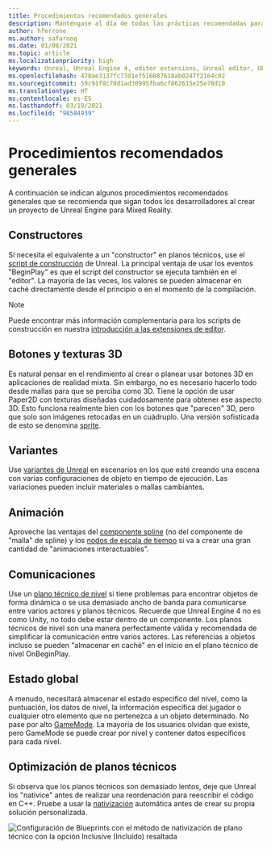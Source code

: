 ```yaml
---
title: Procedimientos recomendados generales
description: Manténgase al día de todas las prácticas recomendadas para desarrollar aplicaciones de realidad mixta en Unreal Engine.
author: hferrone
ms.author: safarooq
ms.date: 01/08/2021
ms.topic: article
ms.localizationpriority: high
keywords: Unreal, Unreal Engine 4, editor extensions, Unreal editor, UE4, HoloLens, HoloLens 2, mixed reality, development, documentation, guides, features, mixed reality headset, windows mixed reality headset, virtual reality headset, porting, upgrading
ms.openlocfilehash: 478ae3137fc73d1ef516087618ab0247f2164c02
ms.sourcegitcommit: 59c91f8c70d1ad30995fba6cf862615e25e78d10
ms.translationtype: HT
ms.contentlocale: es-ES
ms.lasthandoff: 03/19/2021
ms.locfileid: "98584939"
---
```

# <a name="general-best-practices"></a>Procedimientos recomendados generales

A continuación se indican algunos procedimientos recomendados generales que se recomienda que sigan todos los desarrolladores al crear un proyecto de Unreal Engine para Mixed Reality.

## <a name="constructors"></a>Constructores

Si necesita el equivalente a un "constructor" en planos técnicos, use el [script de construcción](https://docs.unrealengine.com/ProgrammingAndScripting/Blueprints/UserGuide/UserConstructionScript/index.html) de Unreal. La principal ventaja de usar los eventos "BeginPlay" es que el script del constructor se ejecuta también en el "editor". La mayoría de las veces, los valores se pueden almacenar en caché directamente desde el principio o en el momento de la compilación.

> [!NOTE]
> Puede encontrar más información complementaria para los scripts de construcción en nuestra [introducción a las extensiones de editor](unreal-editor-extensions.md#construction-scripts).

## <a name="3d-buttons-and-textures"></a>Botones y texturas 3D

Es natural pensar en el rendimiento al crear o planear usar botones 3D en aplicaciones de realidad mixta. Sin embargo, no es necesario hacerlo todo desde mallas para que se perciba como 3D. Tiene la opción de usar Paper2D con texturas diseñadas cuidadosamente para obtener ese aspecto 3D. Esto funciona realmente bien con los botones que "parecen" 3D, pero que solo son imágenes retocadas en un cuádruplo. Una versión sofisticada de esto se denomina [sprite](https://docs.unrealengine.com/AnimatingObjects/Paper2D/Sprites/index.html).

## <a name="variants"></a>Variantes

Use [variantes de Unreal](https://docs.unrealengine.com/Basics/Levels/Variants/index.html) en escenarios en los que esté creando una escena con varias configuraciones de objeto en tiempo de ejecución. Las variaciones pueden incluir materiales o mallas cambiantes. 

## <a name="animation"></a>Animación

Aproveche las ventajas del [componente spline](https://docs.unrealengine.com/API/Runtime/Engine/Components/USplineComponent/index.html) (no del componente de "malla" de spline) y los [nodos de escala de tiempo](https://docs.unrealengine.com/ProgrammingAndScripting/Blueprints/UserGuide/Timelines/index.html) si va a crear una gran cantidad de "animaciones interactuables". 

<!-- You can find a comprehensive [video tutorial here](https://www.youtube.com/watch?v=bWXI91FdMtk&ab_channel=DoubleCrossGames). -->

## <a name="communications"></a>Comunicaciones

Use un [plano técnico de nivel](https://docs.unrealengine.com/ProgrammingAndScripting/Blueprints/UserGuide/Types/LevelBlueprint/index.html) si tiene problemas para encontrar objetos de forma dinámica o se usa demasiado ancho de banda para comunicarse entre varios actores y planos técnicos. Recuerde que Unreal Engine 4 no es como Unity, no todo debe estar dentro de un componente. Los planos técnicos de nivel son una manera perfectamente válida y recomendada de simplificar la comunicación entre varios actores. Las referencias a objetos incluso se pueden "almacenar en caché" en el inicio en el plano técnico de nivel OnBeginPlay.

## <a name="global-state"></a>Estado global

A menudo, necesitará almacenar el estado específico del nivel, como la puntuación, los datos de nivel, la información específica del jugador o cualquier otro elemento que no pertenezca a un objeto determinado. No pase por alto [GameMode](https://docs.unrealengine.com/en-US/InteractiveExperiences/Framework/GameMode/index.html). La mayoría de los usuarios olvidan que existe, pero GameMode se puede crear por nivel y contener datos específicos para cada nivel.

## <a name="optimizing-blueprints"></a>Optimización de planos técnicos

Si observa que los planos técnicos son demasiado lentos, deje que Unreal los "nativice" antes de realizar una reordenación para reescribir el código en C++. Pruebe a usar la [nativización](https://docs.unrealengine.com/ProgrammingAndScripting/Blueprints/TechnicalGuide/NativizingBlueprints/index.html) automática antes de crear su propia solución personalizada.

![Configuración de Blueprints con el método de nativización de plano técnico con la opción Inclusive (Incluido) resaltada](images/unreal-general-practices-img-01.jpg)
